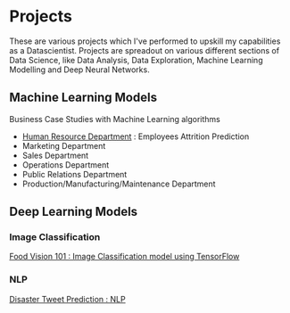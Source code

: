 # Projects
These are various projects which I've performed to upskill my capabilities as a Datascientist. 
Projects are spreadout on various different sections of Data Science, like Data Analysis, Data Exploration, Machine Learning Modelling and Deep Neural Networks. 

## Machine Learning Models

Business Case Studies with Machine Learning algorithms<br>
- [Human Resource Department](https://github.com/ayushs0911/Projects/blob/main/Business%20Case%20Studies/HR%20Department%3A%20Attrition%20Prediction.ipynb) : Employees Attrition Prediction
- Marketing Department 
- Sales Department 
- Operations Department 
- Public Relations Department 
- Production/Manufacturing/Maintenance Department 

## Deep Learning Models
### Image Classification 
[Food Vision 101 : Image Classification model using TensorFlow](https://github.com/ayushs0911/Projects/blob/main/Food_Vision_Image_Classificaton_TensorFlow.ipynb)<br>
### NLP
[Disaster Tweet Prediction : NLP](https://github.com/ayushs0911/Projects/blob/main/Disaster_tweets_Predictor.ipynb)<br>
